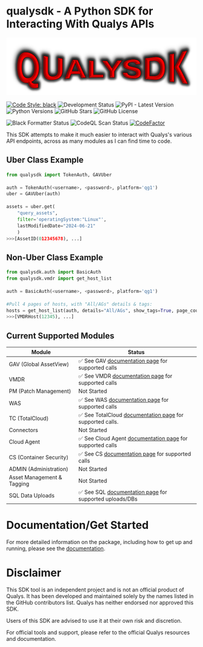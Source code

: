 # qualysdk - A Python SDK for Interacting With Qualys APIs
![Logo](https://raw.githubusercontent.com/0x41424142/qualysdk/main/imgs/qualysdkLogo.png)

[![Code Style: black](https://img.shields.io/badge/code%20style-black-000000.svg?style=for-the-badge)](https://github.com/psf/black) ![Development Status](https://img.shields.io/badge/in%20development-8A2BE2?style=for-the-badge)  ![PyPI - Latest Version](https://img.shields.io/pypi/v/qualysdk?style=for-the-badge&logo=pypi&logoColor=yellow) ![Python Versions](https://img.shields.io/pypi/pyversions/qualysdk?style=for-the-badge&logo=python&logoColor=yellow) ![GitHub Stars](https://img.shields.io/github/stars/0x41424142/qualysdk?style=for-the-badge) ![GitHub License](https://img.shields.io/github/license/0x41424142/qualysdk?style=for-the-badge)


![Black Formatter Status](https://github.com/0x41424142/qualysdk/actions/workflows/black.yml/badge.svg?event=push) ![CodeQL Scan Status](https://github.com/0x41424142/qualysdk/actions/workflows/codeql.yml/badge.svg?branch=main) [![CodeFactor](https://www.codefactor.io/repository/github/0x41424142/qualysdk/badge)](https://www.codefactor.io/repository/github/0x41424142/qualysdk)


This SDK attempts to make it much easier to interact with Qualys's various API endpoints, across as many modules as I can find time to code.

## Uber Class Example
```py
from qualysdk import TokenAuth, GAVUber

auth = TokenAuth(<username>, <password>, platform='qg1')
uber = GAVUber(auth)

assets = uber.get(
    "query_assets", 
    filter='operatingSystem:"Linux"', 
    lastModifiedDate="2024-06-21"
    )
>>>[AssetID(012345678), ...]
```
## Non-Uber Class Example
```py
from qualysdk.auth import BasicAuth
from qualysdk.vmdr import get_host_list

auth = BasicAuth(<username>, <password>, platform='qg1')

#Pull 4 pages of hosts, with "All/AGs" details & tags:
hosts = get_host_list(auth, details="All/AGs", show_tags=True, page_count=4)
>>>[VMDRHost(12345), ...]
```

## Current Supported Modules 


|Module| Status |
|--|--|
| GAV (Global AssetView) |✅ See GAV [documentation page](https://qualysdk.jakelindsay.uk/gav/) for supported calls ||
| VMDR | ✅ See VMDR [documentation page](https://qualysdk.jakelindsay.uk/vmdr/) for supported calls |
| PM (Patch Management) | Not Started |
| WAS | ✅ See WAS [documentation page](https://qualysdk.jakelindsay.uk/was/) for supported calls |
| TC (TotalCloud) | ✅ See TotalCloud [documentation page](https://qualysdk.jakelindsay.uk/totalcloud/) for supported calls. |
|Connectors | Not Started |
|Cloud Agent | ✅ See Cloud Agent [documentation page](https://qualysdk.jakelindsay.uk/cloudagent/) for supported calls |
|CS (Container Security) | ✅ See CS [documentation page](https://qualysdk.jakelindsay.uk/containersecurity/) for supported calls |
|ADMIN (Administration) | Not Started |
|Asset Management & Tagging| Not Started |
| SQL Data Uploads | ✅ See SQL [documentation page](https://qualysdk.jakelindsay.uk/sql/) for supported uploads/DBs |


# Documentation/Get Started


For more detailed information on the package, including how to get up and running, please see the [documentation](https://qualysdk.jakelindsay.uk).

# Disclaimer

This SDK tool is an independent project and is not an official product of Qualys. It has been developed and maintained solely by the names listed in the GitHub contributors list. Qualys has neither endorsed nor approved this SDK.

Users of this SDK are advised to use it at their own risk and discretion.

For official tools and support, please refer to the official Qualys resources and documentation.

